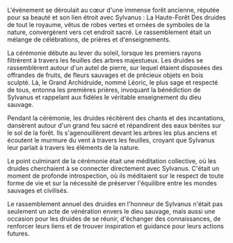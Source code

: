 
L'événement se déroulait au cœur d'une immense forêt ancienne, réputée pour sa beauté et son lien étroit avec Sylvanus : La Haute-Forêt Des druides de tout le royaume, vêtus de robes vertes et ornées de symboles de la nature, convergèrent vers cet endroit sacré. Le rassemblement était un mélange de célébrations, de prières et d'enseignements.

  
La cérémonie débute au lever du soleil, lorsque les premiers rayons filtrèrent à travers les feuilles des arbres majestueux. Les druides se rassemblèrent autour d'un autel de pierre, sur lequel étaient disposées des offrandes de fruits, de fleurs sauvages et de précieux objets en bois sculpté. Là, le Grand Archidruide, nommé Léoric, le plus sage et respecté de tous, entonna les premières prières, invoquant la bénédiction de Sylvanus et rappelant aux fidèles le véritable enseignement du dieu sauvage.

Pendant la cérémonie, les druides récitèrent des chants et des incantations, dansèrent autour d'un grand feu sacré et répandirent des eaux bénites sur le sol de la forêt. Ils s'agenouillèrent devant les arbres les plus anciens et écoutent le murmure du vent à travers les feuilles, croyant que Sylvanus leur parlait à travers les éléments de la nature.


Le point culminant de la cérémonie était une méditation collective, où les druides cherchaient à se connecter directement avec Sylvanus. C'était un moment de profonde introspection, où ils méditaient sur le respect de toute forme de vie et sur la nécessité de préserver l'équilibre entre les mondes sauvages et civilisés.

  
Le rassemblement annuel des druides en l'honneur de Sylvanus n'était pas seulement un acte de vénération envers le dieu sauvage, mais aussi une occasion pour les druides de se réunir, d'échanger des connaissances, de renforcer leurs liens et de trouver inspiration et guidance pour leurs actions futures.
